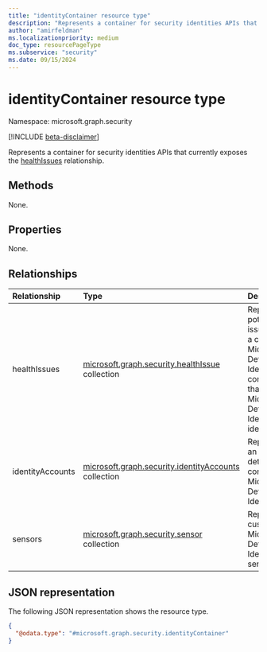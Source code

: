 ```yaml
---
title: "identityContainer resource type"
description: "Represents a container for security identities APIs that currently exposes the [healthIssues](security-healthissue.md) relationship."
author: "amirfeldman"
ms.localizationpriority: medium
doc_type: resourcePageType
ms.subservice: "security"
ms.date: 09/15/2024
---
```


# identityContainer resource type

Namespace: microsoft.graph.security

[!INCLUDE [beta-disclaimer](../../includes/beta-disclaimer.md)]

Represents a container for security identities APIs that currently exposes the [healthIssues](security-healthissue.md) relationship.

## Methods

None.

## Properties

None.

## Relationships

| Relationship     | Type                                                                                 | Description                                                                                                                                    |
|:-----------------|:-------------------------------------------------------------------------------------|:-----------------------------------------------------------------------------------------------------------------------------------------------|
| healthIssues     | [microsoft.graph.security.healthIssue](security-healthissue.md) collection           | Represents potential issues within a customer's Microsoft Defender for Identity configuration that Microsoft Defender for Identity identified. |
| identityAccounts | [microsoft.graph.security.identityAccounts](security-identityaccounts.md) collection | Represents an identity's details in the context of Microsoft Defender for Identity.                                                                  |
| sensors          | [microsoft.graph.security.sensor](security-sensor.md) collection                     | Represents a customer's Microsoft Defender for Identity sensors.                                                                               |

## JSON representation

The following JSON representation shows the resource type.
<!-- {
  "blockType": "resource",
  "@odata.type": "microsoft.graph.security.identityContainer",
  "openType": false
}
-->
``` json
{
  "@odata.type": "#microsoft.graph.security.identityContainer"
}
```
